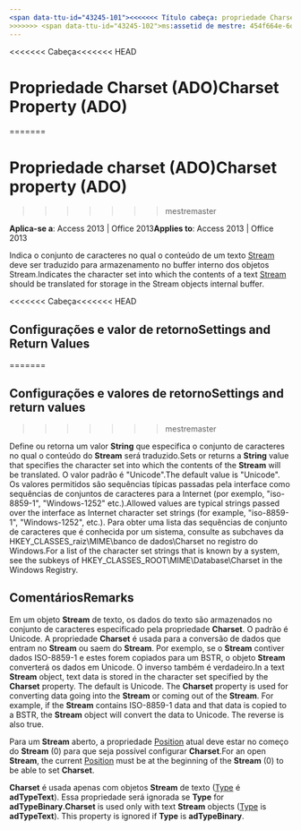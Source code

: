 ```yaml
---
<span data-ttu-id="43245-101"><<<<<<< Título cabeça: propriedade Charset (ADO) TOCTitle: propriedade Charset (ADO) === título: propriedade Charset (ADO) TOCTitle: propriedade Charset (ADO)</span><span class="sxs-lookup"><span data-stu-id="43245-101"><<<<<<< HEAD title: Charset Property (ADO) TOCTitle: Charset Property (ADO) ======= title: Charset property (ADO) TOCTitle: Charset property (ADO)</span></span>
>>>>>>> <span data-ttu-id="43245-102">ms:assetid de mestre: 454f664e-6d62-eec9-487d-882c2f9503b0 ms:mtpsurl: https://msdn.microsoft.com/library/JJ249213(v=office.15) ms:contentKeyID: ms.date 48544551: 18/09/2015 mtps_version: v=office.15</span><span class="sxs-lookup"><span data-stu-id="43245-102">master ms:assetid: 454f664e-6d62-eec9-487d-882c2f9503b0 ms:mtpsurl: https://msdn.microsoft.com/library/JJ249213(v=office.15) ms:contentKeyID: 48544551 ms.date: 09/18/2015 mtps_version: v=office.15</span></span>
---
```


<span data-ttu-id="43245-103"><<<<<<< Cabeça</span><span class="sxs-lookup"><span data-stu-id="43245-103"><<<<<<< HEAD</span></span>
# <a name="charset-property-ado"></a><span data-ttu-id="43245-104">Propriedade Charset (ADO)</span><span class="sxs-lookup"><span data-stu-id="43245-104">Charset Property (ADO)</span></span>
=======
# <a name="charset-property-ado"></a><span data-ttu-id="43245-105">Propriedade charset (ADO)</span><span class="sxs-lookup"><span data-stu-id="43245-105">Charset property (ADO)</span></span>
>>>>>>> <span data-ttu-id="43245-106">mestre</span><span class="sxs-lookup"><span data-stu-id="43245-106">master</span></span>


<span data-ttu-id="43245-107">**Aplica-se a**: Access 2013 | Office 2013</span><span class="sxs-lookup"><span data-stu-id="43245-107">**Applies to**: Access 2013 | Office 2013</span></span>

<span data-ttu-id="43245-108">Indica o conjunto de caracteres no qual o conteúdo de um texto [Stream](stream-object-ado.md) deve ser traduzido para armazenamento no buffer interno dos objetos Stream.</span><span class="sxs-lookup"><span data-stu-id="43245-108">Indicates the character set into which the contents of a text [Stream](stream-object-ado.md) should be translated for storage in the Stream objects internal buffer.</span></span>

<span data-ttu-id="43245-109"><<<<<<< Cabeça</span><span class="sxs-lookup"><span data-stu-id="43245-109"><<<<<<< HEAD</span></span>
## <a name="settings-and-return-values"></a><span data-ttu-id="43245-110">Configurações e valor de retorno</span><span class="sxs-lookup"><span data-stu-id="43245-110">Settings and Return Values</span></span>
=======
## <a name="settings-and-return-values"></a><span data-ttu-id="43245-111">Configurações e valores de retorno</span><span class="sxs-lookup"><span data-stu-id="43245-111">Settings and return values</span></span>
>>>>>>> <span data-ttu-id="43245-112">mestre</span><span class="sxs-lookup"><span data-stu-id="43245-112">master</span></span>

<span data-ttu-id="43245-113">Define ou retorna um valor **String** que especifica o conjunto de caracteres no qual o conteúdo do **Stream** será traduzido.</span><span class="sxs-lookup"><span data-stu-id="43245-113">Sets or returns a **String** value that specifies the character set into which the contents of the **Stream** will be translated.</span></span> <span data-ttu-id="43245-114">O valor padrão é "Unicode".</span><span class="sxs-lookup"><span data-stu-id="43245-114">The default value is "Unicode".</span></span> <span data-ttu-id="43245-115">Os valores permitidos são sequências típicas passadas pela interface como sequências de conjuntos de caracteres para a Internet (por exemplo, "iso-8859-1", "Windows-1252" etc.).</span><span class="sxs-lookup"><span data-stu-id="43245-115">Allowed values are typical strings passed over the interface as Internet character set strings (for example, "iso-8859-1", "Windows-1252", etc.).</span></span> <span data-ttu-id="43245-116">Para obter uma lista das sequências de conjunto de caracteres que é conhecida por um sistema, consulte as subchaves da HKEY\_CLASSES\_raiz\\MIME\\banco de dados\\Charset no registro do Windows.</span><span class="sxs-lookup"><span data-stu-id="43245-116">For a list of the character set strings that is known by a system, see the subkeys of HKEY\_CLASSES\_ROOT\\MIME\\Database\\Charset in the Windows Registry.</span></span>

## <a name="remarks"></a><span data-ttu-id="43245-117">Comentários</span><span class="sxs-lookup"><span data-stu-id="43245-117">Remarks</span></span>

<span data-ttu-id="43245-p102">Em um objeto **Stream** de texto, os dados do texto são armazenados no conjunto de caracteres especificado pela propriedade **Charset**. O padrão é Unicode. A propriedade **Charset** é usada para a conversão de dados que entram no **Stream** ou saem do **Stream**. Por exemplo, se o **Stream** contiver dados ISO-8859-1 e estes forem copiados para um BSTR, o objeto **Stream** converterá os dados em Unicode. O inverso também é verdadeiro.</span><span class="sxs-lookup"><span data-stu-id="43245-p102">In a text **Stream** object, text data is stored in the character set specified by the **Charset** property. The default is Unicode. The **Charset** property is used for converting data going into the **Stream** or coming out of the **Stream**. For example, if the **Stream** contains ISO-8859-1 data and that data is copied to a BSTR, the **Stream** object will convert the data to Unicode. The reverse is also true.</span></span>

<span data-ttu-id="43245-123">Para um **Stream** aberto, a propriedade [Position](position-property-ado.md) atual deve estar no começo do **Stream** (0) para que seja possível configurar **Charset**.</span><span class="sxs-lookup"><span data-stu-id="43245-123">For an open **Stream**, the current [Position](position-property-ado.md) must be at the beginning of the **Stream** (0) to be able to set **Charset**.</span></span>

<span data-ttu-id="43245-p103">**Charset** é usada apenas com objetos **Stream** de texto ([Type](type-property-ado-stream.md) é **adTypeText**). Essa propriedade será ignorada se **Type** for **adTypeBinary**.</span><span class="sxs-lookup"><span data-stu-id="43245-p103">**Charset** is used only with text **Stream** objects ([Type](type-property-ado-stream.md) is **adTypeText**). This property is ignored if **Type** is **adTypeBinary**.</span></span>

